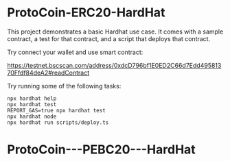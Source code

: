 # ProtoCoin-ERC20-HardHat

This project demonstrates a basic Hardhat use case. It comes with a sample contract, a test for that contract, and a script that deploys that contract.

Try connect your wallet and use smart contract:

https://testnet.bscscan.com/address/0xdcD796bf1E0ED2C66d7Edd49581370Ffdf84deA2#readContract

Try running some of the following tasks:

```shell
npx hardhat help
npx hardhat test
REPORT_GAS=true npx hardhat test
npx hardhat node
npx hardhat run scripts/deploy.ts
```

# ProtoCoin---PEBC20---HardHat
